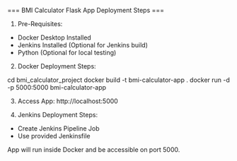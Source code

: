 === BMI Calculator Flask App Deployment Steps ===

1. Pre-Requisites:
- Docker Desktop Installed
- Jenkins Installed (Optional for Jenkins build)
- Python (Optional for local testing)

2. Docker Deployment Steps:

cd bmi_calculator_project
docker build -t bmi-calculator-app .
docker run -d -p 5000:5000 bmi-calculator-app

3. Access App:
http://localhost:5000

4. Jenkins Deployment Steps:
- Create Jenkins Pipeline Job
- Use provided Jenkinsfile

App will run inside Docker and be accessible on port 5000.

